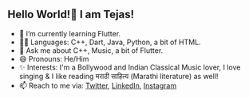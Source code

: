 ## Hello World!👋 I am Tejas!
- 🌱 I’m currently learning Flutter.
- 👨‍💻 Languages: C++, Dart, Java, Python, a bit of HTML.
- 💬 Ask me about C++, Music, a bit of Flutter.
- 😄 Pronouns: He/Him
- ✨ Interests: I'm a Bollywood and Indian Classical Music lover, I love singing & I like reading मराठी साहित्य (Marathi literature) as well!
- 📫 Reach to me via: [Twitter](https://twitter.com/TechieTejas), [LinkedIn](https://www.linkedin.com/in/tejas-tawde-2b867b1b8/), [Instagram](https://www.instagram.com/its.tawde/)
